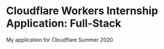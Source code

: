 # Cloudflare Workers Internship Application: Full-Stack

My application for Cloudflare Summer 2020

